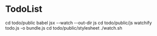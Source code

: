 # TodoList
cd todo/public
babel jsx --watch --out-dir js
cd todo/public/js
watchify todo.js -o bundle.js
cd todo/public/stylesheet
./watch.sh

